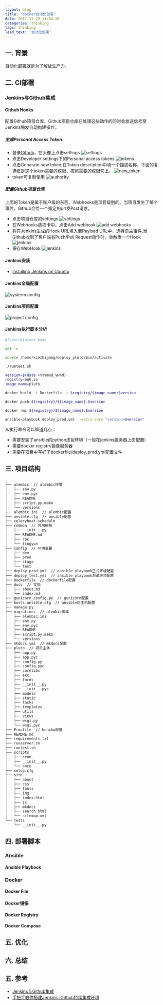 ```yaml
---
layout: blog
title: 'docker自动化部署'
date: 2017-12-20 11:54:20
categories: thinking
tags: thinking
lead_text: '自动化部署'
---
```


## 一. 背景
自动化部署就是为了解放生产力。

## 二. CI部署
### Jenkins与Github集成

#### Github Hooks
配置Github项目仓库，Github项目仓库在处理这些动作的同时会发送信号至Jenkins触发自动构建操作。

##### 生成Personal Access Token
- 登录[Github](https://github.com)，在头像上点击settings
![settings](deploy/pat1.png)
- 点击Developer settings下的Personal access tokens
![tokens](deploy/pat2.png)
- 点击Generate new token,在Token description中填一个描述名称，下面的复选框是这个token需要的权限，按照需要的权限勾上。
![new_token](deploy/pat3.png)
- token可复制使用
![authority](deploy/pat4.png)

##### 配置Github项目仓库
上面的Token是属于账户级的东西，Webhooks是项目级别的。当项目发生了某个事件，Github会给一个指定的url发Post请求。
- 点击项目仓库的settings
![settings](deploy/webhooks1.png)
- 在Webhooks选项卡中，点击Add webhook
![add webhooks](deploy/webhooks2.png)
- 将在Jenkins生成的Hook URL填入至Payload URL中，选择自主事件,当Github收到了客户端有Push/Pull Request动作时，会触发一个Hook
![jenkins](deploy/webhooks3.png)
- 保存WebHook
![jenkins](deploy/webhooks4.png)

#### Jenkins安装
- [Installing Jenkins on Ubuntu](https://wiki.jenkins.io/display/JENKINS/Installing+Jenkins+on+Ubuntu)

#### Jenkins全局配置
![systerm config](deploy/configure_systerm.png)

#### Jenkins项目配置
![project config](deploy/configure_project.png)

#### Jenkins执行脚本分析
```bash
#!/usr/bin/env bash

set -e

source /home/xiezhigang/deploy_pluto/bin/activate

./runtest.sh

version=$(date +%Y%m%d_%H%M)
registry=bu6.io
image_name=pluto

docker build -f Dockerfile -t $registry/$image_name:$version .

docker push ${registry}/${image_name}:$version

docker rmi ${registry}/${image_name}:$version

ansible-playbook deploy_prod.yml --extra-vars "version=$version"
```

从执行命令可以知道几点：
- 需要安装了ansible的python虚拟环境（一般在jenkins服务器上面配置）
- 需要docker registry镜像服务器
- 需要在项目中写好了dockerfile/deploy_prod.yml配置文件

## 三. 项目结构
```bash
.
├── alembic  // alembic环境
│   ├── env.py
│   ├── env.pyc
│   ├── README
│   ├── script.py.mako
│   └── versions
├── alembic.ini  // alembic配置
├── ansible.cfg  // ansible配置
├── celerybeat-schedule
├── common  // 共用模块
│   ├── __init__.py
│   ├── README.md
│   ├── rpc
│   └── tingyun
├── config  // 环境变量
│   ├── dev
│   ├── prod
│   ├── stage
│   └── test
├── deploy_prod.yml  // ansible playbook正式环境配置
├── deploy_test.yml  // ansible playbook测试环境配置
├── Dockerfile  // dockerfile配置
├── docs  // 文档
│   ├── about.md
│   └── index.md
├── gunicorn_config.py  // gunicorn配置
├── hosts.ansible.cfg  // ansible的主机配置
├── manage.py
├── migrations  // alembic脚本
│   ├── alembic.ini
│   ├── env.py
│   ├── env.pyc
│   ├── README
│   ├── script.py.mako
│   └── versions
├── mkdocs.yml  // mkdocs配置
├── pluto  // 项目主体
│   ├── app.py
│   ├── app.pyc
│   ├── config.py
│   ├── config.pyc
│   ├── corelibs
│   ├── exc
│   ├── forms
│   ├── __init__.py
│   ├── __init__.pyc
│   ├── models
│   ├── static
│   ├── tasks
│   ├── templates
│   ├── utils
│   ├── views
│   ├── wsgi.py
│   └── wsgi.pyc
├── Procfile  // honcho配置
├── README.md
├── requirements.txt
├── runserver.sh
├── runtest.sh
├── scripts
│   ├── cron
│   ├── __init__.py
│   └── once
├── setup.cfg
├── site
│   ├── about
│   ├── css
│   ├── fonts
│   ├── img
│   ├── index.html
│   ├── js
│   ├── mkdocs
│   ├── search.html
│   └── sitemap.xml
└── tests
    └── __init__.py

```

## 四. 部署脚本

### Ansible
#### Ansible Playbook

### Docker
#### Docker File
#### Docker镜像
#### Docker Registry
#### Docker Compose

## 五. 优化
## 六. 总结

## 五. 参考
- [Jenkins与Github集成](https://www.cnblogs.com/weschen/p/6867885.html)
- [手把手教你搭建Jenkins+Github持续集成环境](https://www.jianshu.com/p/22b7860b4e81)